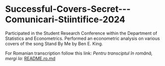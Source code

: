 # Successful-Covers-Secret---Comunicari-Stiintifice-2024
Participated in the Student Research Conference within the Department of Statistics and Econometrics. Performed an econometric analysis on various covers of the song Stand By Me by Ben E. King.

For Romanian transcription follow this link:
*Pentru transciptul în română, mergi la:* [README.ro.md](README.ro.md)
